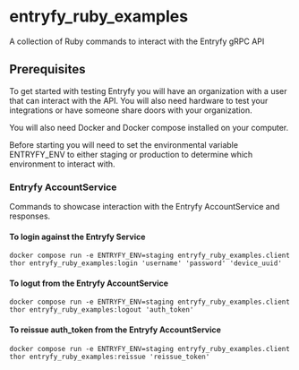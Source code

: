 # entryfy_ruby_examples

A collection of Ruby commands to interact with the Entryfy gRPC API

## Prerequisites

To get started with testing Entryfy you will have an organization with a user that can interact with the API. You will also need hardware to test your integrations or have someone share doors with your organization.

You will also need Docker and Docker compose installed on your computer.

Before starting you will need to set the environmental variable ENTRYFY_ENV to either staging or production to determine which environment to interact with.

### Entryfy AccountService

Commands to showcase interaction with the Entryfy AccountService and responses.

#### To login against the Entryfy Service

``docker compose run -e ENTRYFY_ENV=staging entryfy_ruby_examples.client thor entryfy_ruby_examples:login 'username' 'password' 'device_uuid'``

#### To logut from the Entryfy AccountService

``docker compose run -e ENTRYFY_ENV=staging entryfy_ruby_examples.client thor entryfy_ruby_examples:logout 'auth_token'``

#### To reissue auth_token from the Entryfy AccountService

``docker compose run -e ENTRYFY_ENV=staging entryfy_ruby_examples.client thor entryfy_ruby_examples:reissue 'reissue_token'``
